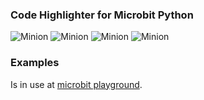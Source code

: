 ### Code Highlighter for Microbit Python
![Minion](http://octodex.github.com/images/minion.png)
![Minion](http://octodex.github.com/images/minion.png)
![Minion](http://octodex.github.com/images/minion.png)
![Minion](http://octodex.github.com/images/minion.png)

### Examples

Is in use at [microbit playground](https://microbit-playground.co.uk).
